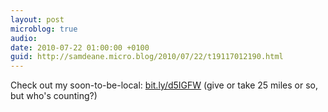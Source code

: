 ```yaml
---
layout: post
microblog: true
audio: 
date: 2010-07-22 01:00:00 +0100
guid: http://samdeane.micro.blog/2010/07/22/t19117012190.html
---
```

Check out my soon-to-be-local: [bit.ly/d5IGFW](http://bit.ly/d5IGFW) (give or take 25 miles or so, but who's counting?)
